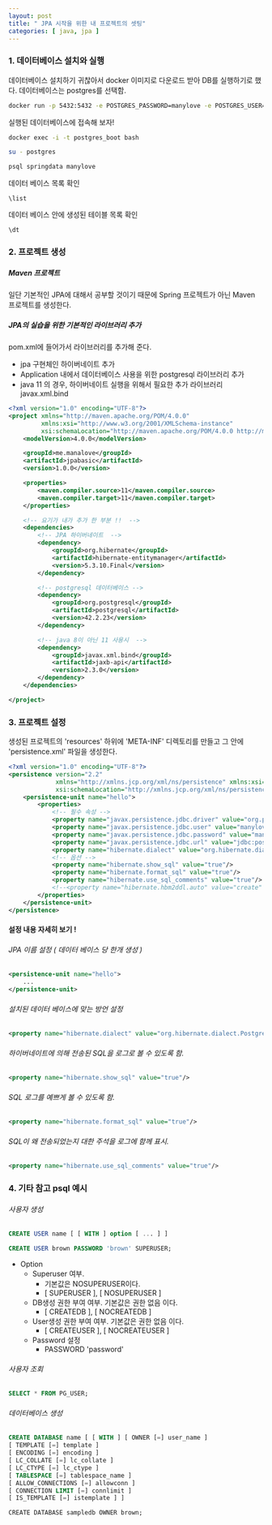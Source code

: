 ```yaml
---
layout: post
title: " JPA 시작을 위한 내 프로젝트의 셋팅"
categories: [ java, jpa ]
---
```


### 1. 데이터베이스 설치와 실행 

데이터베이스 설치하기 귀찮아서 docker 이미지로 다운로드 받아 DB를 실행하기로 했다. 
데이터베이스는 postgres를 선택함.

```bash
docker run -p 5432:5432 -e POSTGRES_PASSWORD=manylove -e POSTGRES_USER=manylove -e POSTGRES_DB=springdata --name postgres_boot -d postgres
```

실행된 데이터베이스에 접속해 보자!
```bash
docker exec -i -t postgres_boot bash
```
```bash
su - postgres
```
```bash
psql springdata manylove
```

데이터 베이스 목록 확인
```psql
\list
```

데이터 베이스 안에 생성된 테이블 목록 확인
```psql
\dt
```

### 2. 프로젝트 생성 

##### Maven 프로젝트
일단 기본적인 JPA에 대해서 공부할 것이기 때문에 Spring 프로젝트가 아닌 Maven 프로젝트를 생성한다.

##### JPA의 실습을 위한 기본적인 라이브러리 추가
pom.xml에 들어가서 라이브러리를 추가해 준다.
- jpa 구현체인 하이버네이트 추가
- Application 내에서 데이터베이스 사용을 위한 postgresql 라이브러리 추가
- java 11 의 경우, 하이버네이트 실행을 위해서 필요한 추가 라이브러리 javax.xml.bind 

```xml
<?xml version="1.0" encoding="UTF-8"?>
<project xmlns="http://maven.apache.org/POM/4.0.0"
         xmlns:xsi="http://www.w3.org/2001/XMLSchema-instance"
         xsi:schemaLocation="http://maven.apache.org/POM/4.0.0 http://maven.apache.org/xsd/maven-4.0.0.xsd">
    <modelVersion>4.0.0</modelVersion>

    <groupId>me.manalove</groupId>
    <artifactId>jpabasic</artifactId>
    <version>1.0.0</version>

    <properties>
        <maven.compiler.source>11</maven.compiler.source>
        <maven.compiler.target>11</maven.compiler.target>
    </properties>

    <!-- 요기가 내가 추가 한 부분 !!  -->
    <dependencies>
        <!-- JPA 하이버네이트  -->
        <dependency>
            <groupId>org.hibernate</groupId>
            <artifactId>hibernate-entitymanager</artifactId>
            <version>5.3.10.Final</version>
        </dependency>

        <!-- postgresql 데이터베이스 -->
        <dependency>
            <groupId>org.postgresql</groupId>
            <artifactId>postgresql</artifactId>
            <version>42.2.23</version>
        </dependency>

        <!-- java 8이 아닌 11 사용시  -->
        <dependency>
            <groupId>javax.xml.bind</groupId>
            <artifactId>jaxb-api</artifactId>
            <version>2.3.0</version>
        </dependency>
    </dependencies>

</project>
```


### 3. 프로젝트 설정
생성된 프로젝트의 'resources' 하위에 'META-INF' 디렉토리를 만들고 그 안에 'persistence.xml' 파일을 생성한다.

```xml
<?xml version="1.0" encoding="UTF-8"?>
<persistence version="2.2"
             xmlns="http://xmlns.jcp.org/xml/ns/persistence" xmlns:xsi="http://www.w3.org/2001/XMLSchema-instance"
             xsi:schemaLocation="http://xmlns.jcp.org/xml/ns/persistence http://xmlns.jcp.org/xml/ns/persistence/persistence_2_2.xsd">
    <persistence-unit name="hello">
        <properties>
            <!-- 필수 속성 -->
            <property name="javax.persistence.jdbc.driver" value="org.postgresql.Driver"/>
            <property name="javax.persistence.jdbc.user" value="manylove"/>
            <property name="javax.persistence.jdbc.password" value="manylove"/>
            <property name="javax.persistence.jdbc.url" value="jdbc:postgresql://localhost:5432/springdata"/>
            <property name="hibernate.dialect" value="org.hibernate.dialect.PostgreSQL82Dialect"/>
            <!-- 옵션 -->
            <property name="hibernate.show_sql" value="true"/>
            <property name="hibernate.format_sql" value="true"/>
            <property name="hibernate.use_sql_comments" value="true"/>
            <!--<property name="hibernate.hbm2ddl.auto" value="create" />-->
        </properties>
    </persistence-unit>
</persistence>
```

#### 설정 내용 자세히 보기 ! 

###### JPA 이름 설정 ( 데이터 베이스 당 한개 생성 )
```xml
<persistence-unit name="hello">
    ...
</persistence-unit>
```

###### 설치된 데이터 베이스에 맞는 방언 설정
```xml
<property name="hibernate.dialect" value="org.hibernate.dialect.PostgreSQL82Dialect"/>
```

###### 하이버네이트에 의해 전송된 SQL을 로그로 볼 수 있도록 함.
```xml
<property name="hibernate.show_sql" value="true"/>
```

###### SQL 로그를 예쁘게 볼 수 있도록 함.
```xml
<property name="hibernate.format_sql" value="true"/>
```

###### SQL이 왜 전송되었는지 대한 주석을 로그에 함께 표시.
```xml
<property name="hibernate.use_sql_comments" value="true"/>
```







### 4. 기타 참고 psql 예시 
###### 사용자 생성
```sql
CREATE USER name [ [ WITH ] option [ ... ] ]
```
```sql
CREATE USER brown PASSWORD 'brown' SUPERUSER;
```
- Option
    - Superuser 여부. 
        - 기본값은 NOSUPERUSER이다.
        - [ SUPERUSER ], [ NOSUPERUSER ]
    - DB생성 권한 부여 여부. 기본값은 권한 없음 이다.
        - [ CREATEDB ], [ NOCREATEDB ]
    - User생성 권한 부여 여부. 기본값은 권한 없음 이다.
        - [ CREATEUSER ], [ NOCREATEUSER ] 
    - Password 설정
        - PASSWORD 'password'



###### 사용자 조회
```sql
SELECT * FROM PG_USER;
```

###### 데이터베이스 생성
```sql
CREATE DATABASE name [ [ WITH ] [ OWNER [=] user_name ]
[ TEMPLATE [=] template ]
[ ENCODING [=] encoding ]
[ LC_COLLATE [=] lc_collate ]
[ LC_CTYPE [=] lc_ctype ]
[ TABLESPACE [=] tablespace_name ]
[ ALLOW_CONNECTIONS [=] allowconn ]
[ CONNECTION LIMIT [=] connlimit ]
[ IS_TEMPLATE [=] istemplate ] ]
```
```
CREATE DATABASE sampledb OWNER brown;
```